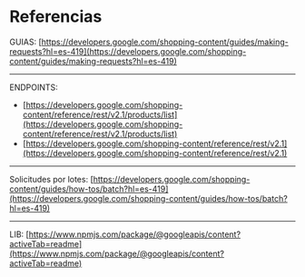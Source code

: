 # Referencias

GUIAS: [https://developers.google.com/shopping-content/guides/making-requests?hl=es-419](https://developers.google.com/shopping-content/guides/making-requests?hl=es-419)

***

ENDPOINTS:&#x20;

* [https://developers.google.com/shopping-content/reference/rest/v2.1/products/list](https://developers.google.com/shopping-content/reference/rest/v2.1/products/list)
* [https://developers.google.com/shopping-content/reference/rest/v2.1](https://developers.google.com/shopping-content/reference/rest/v2.1)

***

Solicitudes por lotes: [https://developers.google.com/shopping-content/guides/how-tos/batch?hl=es-419](https://developers.google.com/shopping-content/guides/how-tos/batch?hl=es-419)

***

LIB: [https://www.npmjs.com/package/@googleapis/content?activeTab=readme](https://www.npmjs.com/package/@googleapis/content?activeTab=readme)
